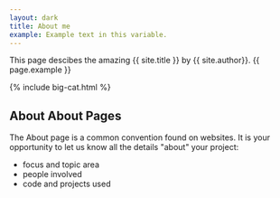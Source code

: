 ```yaml
---
layout: dark
title: About me
example: Example text in this variable.
---
```


This page descibes the amazing {{ site.title }} by {{ site.author}}.
{{ page.example }}

{% include big-cat.html %}

## About About Pages

The About page is a common convention found on websites.
It is your opportunity to let us know all the details "about" your project:

- focus and topic area
- people involved
- code and projects used

